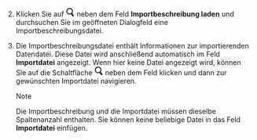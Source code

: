 <!-- markdownlint-disable-file MD041 MD029-->
2. Klicken Sie auf ![Symbol][img1] neben dem Feld **Importbeschreibung laden** und durchsuchen Sie im geöffneten Dialogfeld eine Importbeschreibungsdatei.

3. Die Importbeschreibungsdatei enthält Informationen zur importierenden Datendatei. Diese Datei wird anschließend automatisch im Feld **Importdatei** angezeigt. Wenn hier keine Datei angezeigt wird, können Sie auf die Schaltfläche ![Symbol][img1] neben dem Feld klicken und dann zur gewünschten Importdatei navigieren.

    > [!NOTE]
    > Die Importbeschreibung und die Importdatei müssen dieselbe Spaltenanzahl enthalten. Sie können keine beliebige Datei in das Feld **Importdatei** einfügen.

<!-- Referenced images -->
[img1]: ../../../../../../../common/icons/search-icon-black.png
